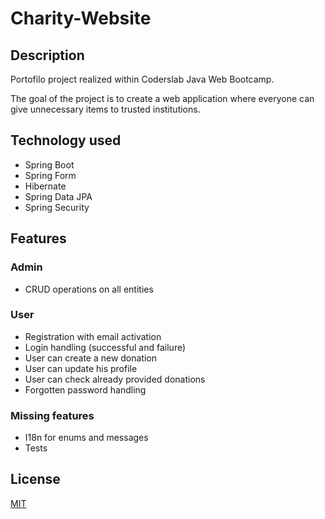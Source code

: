 # Charity-Website

## Description
Portofilo project realized within Coderslab Java Web Bootcamp. 

The goal of the project is to create a web application where everyone can give unnecessary items to trusted institutions.


## Technology used
* Spring Boot
* Spring Form
* Hibernate
* Spring Data JPA
* Spring Security

## Features
### Admin
* CRUD operations on all entities

### User
* Registration with email activation
* Login handling (successful and failure)
* User can create a new donation
* User can update his profile
* User can check already provided donations
* Forgotten password handling

### Missing features
* I18n for enums and messages
* Tests

## License
[MIT](https://choosealicense.com/licenses/mit/)
